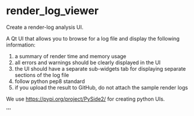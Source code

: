 # render_log_viewer

Create a render-log analysis UI.

A Qt UI that allows you to browse for a log file and display the following information:
1. a summary of render time and memory usage
2. all errors and warnings should be clearly displayed in the UI
3. the UI should have a separate sub-widgets tab for displaying separate sections of the log file
4. follow python pep8 standard
5. if you upload the result to GitHub, do not attach the sample render logs

We use https://pypi.org/project/PySide2/ for creating python UIs.

'''
